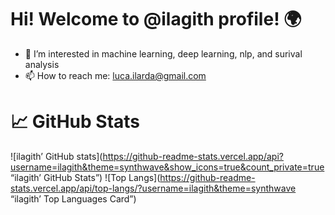 # Hi! Welcome to @ilagith profile! 🌍 

- 👀 I’m interested in machine learning, deep learning, nlp, and surival analysis 
- 📫 How to reach me: luca.ilarda@gmail.com

# 📈 GitHub Stats

![ilagith’ GitHub stats](https://github-readme-stats.vercel.app/api?username=ilagith&theme=synthwave&show_icons=true&count_private=true “ilagith’ GitHub Stats”)
![Top Langs](https://github-readme-stats.vercel.app/api/top-langs/?username=ilagith&theme=synthwave “ilagith’ Top Languages Card”)

<!---
ilagith/ilagith is a ✨ special ✨ repository because its `README.md` (this file) appears on your GitHub profile.
You can click the Preview link to take a look at your changes.
--->
